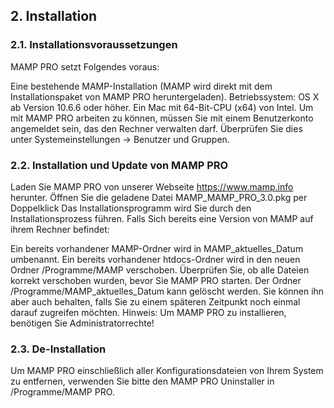 ## 2. Installation

### 2.1. Installationsvoraussetzungen

MAMP PRO setzt Folgendes voraus:

Eine bestehende MAMP-Installation (MAMP wird direkt mit dem Installationspaket von MAMP PRO heruntergeladen).
Betriebssystem: OS X ab Version 10.6.6 oder höher.
Ein Mac mit 64-Bit-CPU (x64) von Intel.
Um mit MAMP PRO arbeiten zu können, müssen Sie mit einem Benutzerkonto angemeldet sein, das den Rechner verwalten darf. Überprüfen Sie dies unter Systemeinstellungen -> Benutzer und Gruppen.

### 2.2. Installation und Update von MAMP PRO

Laden Sie MAMP PRO von unserer Webseite https://www.mamp.info herunter.
Öffnen Sie die geladene Datei MAMP_MAMP_PRO_3.0.pkg per Doppelklick
Das Installationsprogramm wird Sie durch den Installationsprozess führen.
Falls Sich bereits eine Version von MAMP auf ihrem Rechner befindet:

Ein bereits vorhandener MAMP-Ordner wird in MAMP_aktuelles_Datum umbenannt.
Ein bereits vorhandener htdocs-Ordner wird in den neuen Ordner /Programme/MAMP verschoben.
Überprüfen Sie, ob alle Dateien korrekt verschoben wurden, bevor Sie MAMP PRO starten.
Der Ordner /Programme/MAMP_aktuelles_Datum kann gelöscht werden. Sie können ihn aber auch behalten, falls Sie zu einem späteren Zeitpunkt noch einmal darauf zugreifen möchten.
Hinweis: Um MAMP PRO zu installieren, benötigen Sie Administratorrechte!

### 2.3. De-Installation

Um MAMP PRO einschließlich aller Konfigurationsdateien von Ihrem System zu entfernen, verwenden Sie bitte den MAMP PRO Uninstaller in /Programme/MAMP PRO.
